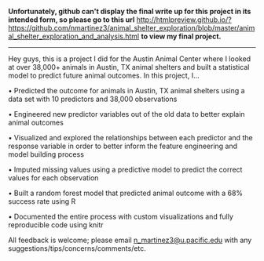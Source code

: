 **Unfortunately, github can't display the final write up for this project in its intended form, so please go to this url** http://htmlpreview.github.io/?https://github.com/nmartinez3/animal_shelter_exploration/blob/master/animal_shelter_exploration_and_analysis.html **to view my final project.**
***
Hey guys, this is a project I did for the Austin Animal Center where I looked at over 38,000+ animals in Austin, TX animal shelters and built a statistical model to predict future animal outcomes. In this project, I...

•	Predicted the outcome for animals in Austin, TX animal shelters using a data set with 10 predictors and 38,000 observations

•	Engineered new predictor variables out of the old data to better explain animal outcomes

•	Visualized and explored the relationships between each predictor and the response variable in order to better inform the feature engineering and model building process

•	Imputed missing values using a predictive model to predict the correct values for each observation

•	Built a random forest model that predicted animal outcome with a 68% success rate using R

•	Documented the entire process with custom visualizations and fully reproducible code using knitr

All feedback is welcome; please email n_martinez3@u.pacific.edu with any suggestions/tips/concerns/comments/etc.
